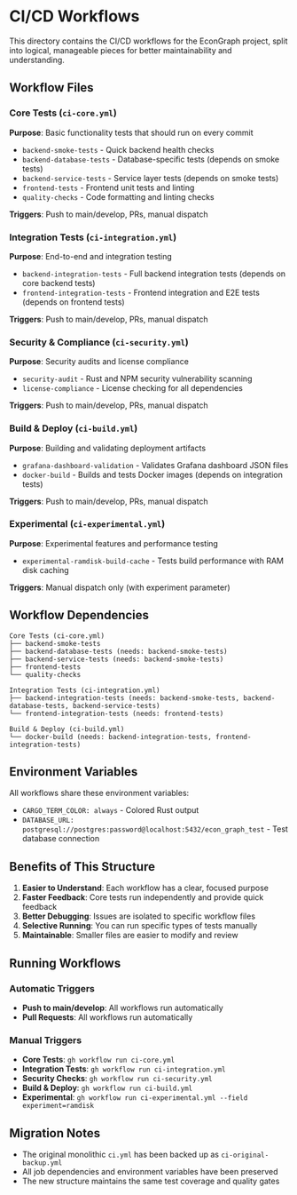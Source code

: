 # CI/CD Workflows

This directory contains the CI/CD workflows for the EconGraph project, split into logical, manageable pieces for better maintainability and understanding.

## Workflow Files

### Core Tests (`ci-core.yml`)
**Purpose**: Basic functionality tests that should run on every commit
- `backend-smoke-tests` - Quick backend health checks
- `backend-database-tests` - Database-specific tests (depends on smoke tests)
- `backend-service-tests` - Service layer tests (depends on smoke tests)
- `frontend-tests` - Frontend unit tests and linting
- `quality-checks` - Code formatting and linting checks

**Triggers**: Push to main/develop, PRs, manual dispatch

### Integration Tests (`ci-integration.yml`)
**Purpose**: End-to-end and integration testing
- `backend-integration-tests` - Full backend integration tests (depends on core backend tests)
- `frontend-integration-tests` - Frontend integration and E2E tests (depends on frontend tests)

**Triggers**: Push to main/develop, PRs, manual dispatch

### Security & Compliance (`ci-security.yml`)
**Purpose**: Security audits and license compliance
- `security-audit` - Rust and NPM security vulnerability scanning
- `license-compliance` - License checking for all dependencies

**Triggers**: Push to main/develop, PRs, manual dispatch

### Build & Deploy (`ci-build.yml`)
**Purpose**: Building and validating deployment artifacts
- `grafana-dashboard-validation` - Validates Grafana dashboard JSON files
- `docker-build` - Builds and tests Docker images (depends on integration tests)

**Triggers**: Push to main/develop, PRs, manual dispatch

### Experimental (`ci-experimental.yml`)
**Purpose**: Experimental features and performance testing
- `experimental-ramdisk-build-cache` - Tests build performance with RAM disk caching

**Triggers**: Manual dispatch only (with experiment parameter)

## Workflow Dependencies

```
Core Tests (ci-core.yml)
├── backend-smoke-tests
├── backend-database-tests (needs: backend-smoke-tests)
├── backend-service-tests (needs: backend-smoke-tests)
├── frontend-tests
└── quality-checks

Integration Tests (ci-integration.yml)
├── backend-integration-tests (needs: backend-smoke-tests, backend-database-tests, backend-service-tests)
└── frontend-integration-tests (needs: frontend-tests)

Build & Deploy (ci-build.yml)
└── docker-build (needs: backend-integration-tests, frontend-integration-tests)
```

## Environment Variables

All workflows share these environment variables:
- `CARGO_TERM_COLOR: always` - Colored Rust output
- `DATABASE_URL: postgresql://postgres:password@localhost:5432/econ_graph_test` - Test database connection

## Benefits of This Structure

1. **Easier to Understand**: Each workflow has a clear, focused purpose
2. **Faster Feedback**: Core tests run independently and provide quick feedback
3. **Better Debugging**: Issues are isolated to specific workflow files
4. **Selective Running**: You can run specific types of tests manually
5. **Maintainable**: Smaller files are easier to modify and review

## Running Workflows

### Automatic Triggers
- **Push to main/develop**: All workflows run automatically
- **Pull Requests**: All workflows run automatically

### Manual Triggers
- **Core Tests**: `gh workflow run ci-core.yml`
- **Integration Tests**: `gh workflow run ci-integration.yml`
- **Security Checks**: `gh workflow run ci-security.yml`
- **Build & Deploy**: `gh workflow run ci-build.yml`
- **Experimental**: `gh workflow run ci-experimental.yml --field experiment=ramdisk`

## Migration Notes

- The original monolithic `ci.yml` has been backed up as `ci-original-backup.yml`
- All job dependencies and environment variables have been preserved
- The new structure maintains the same test coverage and quality gates